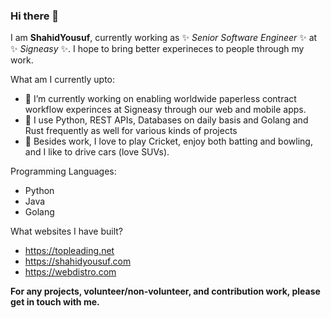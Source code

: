 ### Hi there 👋

I am **ShahidYousuf**, currently working as ✨ _Senior Software Engineer_ ✨ at ✨ _Signeasy_ ✨. I hope to bring better experineces to people through my work.

What am I currently upto:

- 🔭 I’m currently working on enabling worldwide paperless contract workflow experinces at Signeasy through our web and mobile apps.
- 🌱 I use Python, REST APIs, Databases on daily basis and Golang and Rust frequently as well for various kinds of projects
- 💬 Besides work, I love to play Cricket, enjoy both batting and bowling, and I like to drive cars (love SUVs).

Programming Languages:

- Python
- Java
- Golang
  
What websites I have built?
   
- https://topleading.net
- https://shahidyousuf.com
- https://webdistro.com
   
**For any projects, volunteer/non-volunteer, and contribution work, please get in touch with me.**
